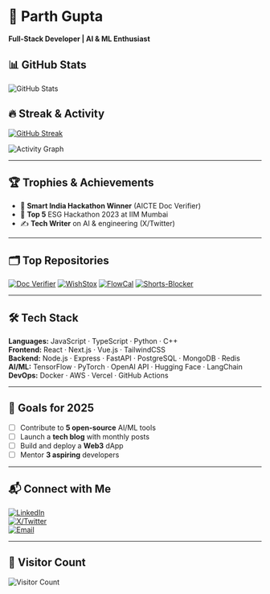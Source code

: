 
# 🌟 Parth Gupta
**Full-Stack Developer | AI & ML Enthusiast**


## 📊 GitHub Stats

![GitHub Stats](https://github-readme-stats.vercel.app/api?username=theparthgupta&show_icons=true&theme=radical&count_private=true)

## 🔥 Streak & Activity

[![GitHub Streak](https://github-readme-streak-stats.herokuapp.com/?user=theparthgupta&theme=dark)](https://git.io/streak-stats)

![Activity Graph](https://github-readme-activity-graph.vercel.app/graph?username=theparthgupta&theme=dracula)

---

## 🏆 Trophies & Achievements

- 🥇 **Smart India Hackathon Winner** (AICTE Doc Verifier)
- 🚀 **Top 5** ESG Hackathon 2023 at IIM Mumbai
- ✍️ **Tech Writer** on AI & engineering (X/Twitter)

---

## 🗂️ Top Repositories
[![Doc Verifier](https://github-readme-stats.vercel.app/api/pin/?username=theparthgupta&repo=aicte_doc_verification&theme=radical)](https://github.com/theparthgupta/aicte_doc_verification)
[![WishStox](https://github-readme-stats.vercel.app/api/pin/?username=theparthgupta&repo=WishStox&theme=radical)](https://github.com/theparthgupta/WishStox)
[![FlowCal](https://github-readme-stats.vercel.app/api/pin/?username=theparthgupta&repo=growx&theme=radical)](https://github.com/theparthgupta/growx)
[![Shorts-Blocker](https://github-readme-stats.vercel.app/api/pin/?username=theparthgupta&repo=ShortsBlocker&theme=radical)](https://github.com/theparthgupta/ShortsBlocker)


---

## 🛠️ Tech Stack

**Languages:** JavaScript · TypeScript · Python · C++  
**Frontend:** React · Next.js · Vue.js · TailwindCSS  
**Backend:** Node.js · Express · FastAPI · PostgreSQL · MongoDB · Redis  
**AI/ML:** TensorFlow · PyTorch · OpenAI API · Hugging Face · LangChain  
**DevOps:** Docker · AWS · Vercel · GitHub Actions  

---

## 🎯 Goals for 2025

- [ ] Contribute to **5 open-source** AI/ML tools
- [ ] Launch a **tech blog** with monthly posts
- [ ] Build and deploy a **Web3** dApp
- [ ] Mentor **3 aspiring** developers

---

## 📬 Connect with Me

[![LinkedIn](https://img.shields.io/badge/LinkedIn-0077B5?style=for-the-badge&logo=linkedin)](https://linkedin.com/in/parth-gupta07)  
[![X/Twitter](https://img.shields.io/badge/X-000000?style=for-the-badge&logo=x)](https://x.com/the_parthgupta)  
[![Email](https://img.shields.io/badge/Email-D14836?style=for-the-badge&logo=gmail)](mailto:parth@example.com)

---

## 🌟 Visitor Count

![Visitor Count](https://profile-counter.glitch.me/theparthgupta/count.svg)



